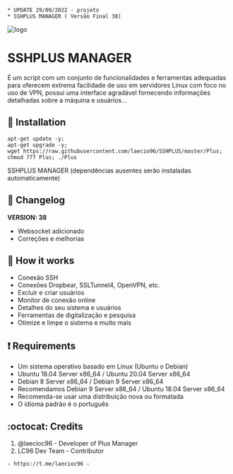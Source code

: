 ﻿```
* UPDATE 29/09/2022 - projeto
* SSHPLUS MANAGER ( Versão Final 38)
```
![logo](https://raw.githubusercontent.com/Laecio96/SSHPLUS/master/img/SSHPLUS_MANAGER.png)

# SSHPLUS MANAGER
É um script com um conjunto de funcionalidades e ferramentas adequadas para
oferecem extrema facilidade de uso em servidores Linux com foco no uso de
VPN, possui uma interface agradável fornecendo informações detalhadas sobre a máquina
e usuários...

## :book: Installation
```
apt-get update -y;
apt-get upgrade -y;
wget https://raw.githubusercontent.com/laecio96/SSHPLUS/master/Plus;
chmod 777 Plus; ./Plus
```
SSHPLUS MANAGER (dependências ausentes serão instaladas automaticamente)

## :scroll: Changelog
**VERSION: 38**
* Websocket adicionado
* Correções e melhorias

## :book: How it works
* Conexão SSH
* Conexões Dropbear, SSLTunnel4, OpenVPN, etc.
* Excluir e criar usuários
* Monitor de conexão online
* Detalhes do seu sistema e usuários
* Ferramentas de digitalização e pesquisa
* Otimize e limpe o sistema e muito mais

## :heavy_exclamation_mark: Requirements
* Um sistema operativo basado em Linux (Ubuntu o Debian)
* Ubuntu 18.04 Server x86_64 / Ubuntu 20.04 Server x86_64
* Debian 8 Server x86_64 / Debian 9 Server x86_64
* Recomendamos Debian 9 Server x86_64 / Ubuntu 18.04 Server x86_64
* Recomenda-se usar uma distribuição nova ou formatada
* O idioma padrão é o português

## :octocat: Credits
1. @laecioc96 - Developer of Plus Manager
2. LC96 Dev Team - Contributor 
```
☆ https://t.me/laecioc96 ☆
```
